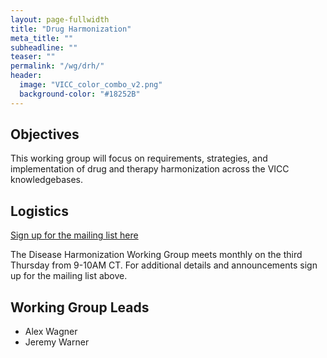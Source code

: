 ```yaml
---
layout: page-fullwidth
title: "Drug Harmonization"
meta_title: ""
subheadline: ""
teaser: ""
permalink: "/wg/drh/"
header:
  image: "VICC_color_combo_v2.png"
  background-color: "#18252B"
---
```



## Objectives
This working group will focus on requirements, strategies, and implementation of drug and therapy harmonization across the VICC knowledgebases.

## Logistics

[Sign up for the mailing list here](https://groups.google.com/forum/#!forum/vicc-drh-wg)

The Disease Harmonization Working Group meets monthly on the third Thursday from 9-10AM CT. For additional details and announcements sign up for the mailing list above.

## Working Group Leads

* Alex Wagner
* Jeremy Warner
